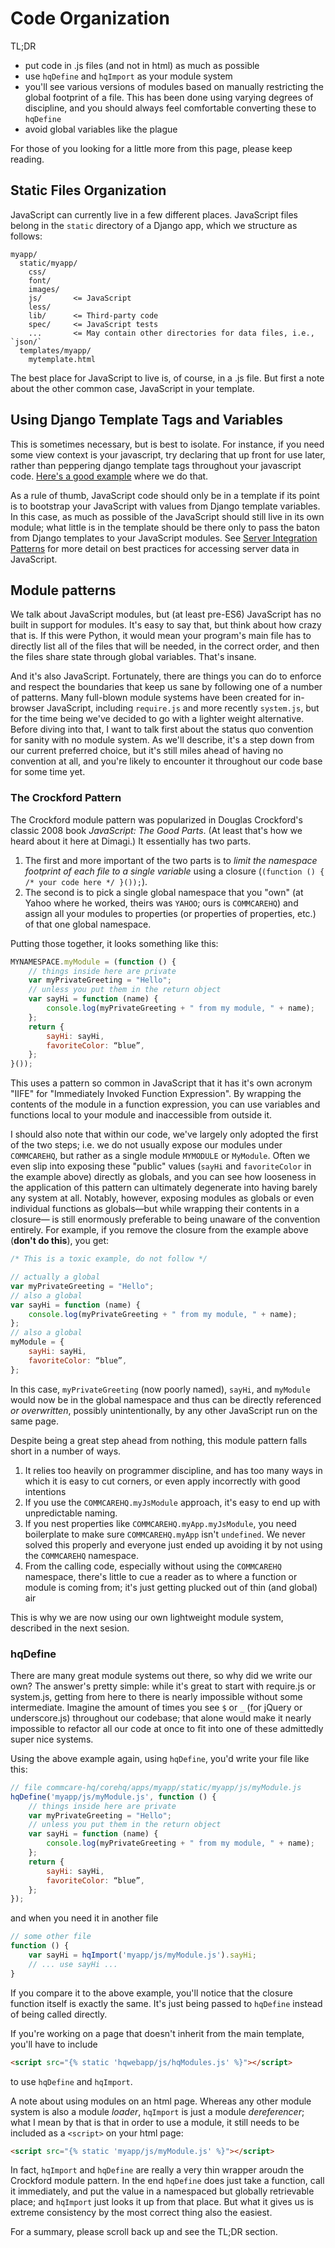 # Code Organization

TL;DR
- put code in .js files (and not in html) as much as possible
- use `hqDefine` and `hqImport` as your module system
- you'll see various versions of modules based on manually
  restricting the global footprint of a file.
  This has been done using varying degrees of discipline,
  and you should always feel comfortable converting these to `hqDefine`
- avoid global variables like the plague

For those of you looking for a little more from this page,
please keep reading.

## Static Files Organization

JavaScript can currently live in a few different places.
JavaScript files belong in the `static` directory of a Django app,
which we structure as follows:

```
myapp/
  static/myapp/
    css/
    font/
    images/
    js/       <= JavaScript
    less/
    lib/      <= Third-party code
    spec/     <= JavaScript tests
    ...       <= May contain other directories for data files, i.e., `json/`
  templates/myapp/
    mytemplate.html
```

The best place for JavaScript to live is, of course, in a .js file.
But first a note about the other common case, JavaScript in your template.

## Using Django Template Tags and Variables
This is sometimes necessary, but is best to isolate.
For instance, if you need some view context is your javascript,
try declaring that up front for use later,
rather than peppering django template tags throughout your javascript code.
[Here's a good example](https://github.com/dimagi/commcare-hq/blob/9a6baaba0a5c94e603f820ca2c0e38dfb00c3c4e/corehq/apps/app_manager/templates/app_manager/releases.html#L22-L42) where we do that.

As a rule of thumb, JavaScript code should only be in a template
if its point is to bootstrap your JavaScript
with values from Django template variables.
In this case, as much as possible of the JavaScript should
still live in its own module;
what little is in the template should be there only to pass the baton
from Django templates to your JavaScript modules. See [Server Integration Patterns](./integration-patterns.md) for more detail on best practices for accessing server data in JavaScript.

## Module patterns

We talk about JavaScript modules, but (at least pre-ES6) JavaScript
has no built in support for modules.
It's easy to say that, but think about how crazy that is.
If this were Python, it would mean your program's main file has to
directly list all of the files that will be needed, in the correct order,
and then the files share state through global variables. That's insane.

And it's also JavaScript. Fortunately, there are things you can do to
enforce and respect the boundaries that keep us sane by following
one of a number of patterns.
Many full-blown module systems have been created for in-browser JavaScript,
including `require.js` and more recently `system.js`,
but for the time being we've decided to go with a lighter weight alternative.
Before diving into that, I want to talk first about the status quo
convention for sanity with no module system.
As we'll describe, it's a step down from our current preferred choice,
but it's still miles ahead of having no convention at all,
and you're likely to encounter it throughout our code base for some time yet.

### The Crockford Pattern

The Crockford module pattern was popularized in Douglas Crockford's
classic 2008 book _JavaScript: The Good Parts_.
(At least that's how we heard about it here at Dimagi.)
It essentially has two parts.

1. The first and more important of the two parts is to
   *limit the namespace footprint of each file to a single variable*
   using a closure (`(function () { /* your code here */ }());`).
2. The second is to pick a single global namespace that you "own"
   (at Yahoo where he worked, theirs was `YAHOO`; ours is `COMMCAREHQ`)
   and assign all your modules to properties
   (or properties of properties, etc.)
   of that one global namespace.

Putting those together, it looks something like this:

```javascript
MYNAMESPACE.myModule = (function () {
    // things inside here are private
    var myPrivateGreeting = "Hello";
    // unless you put them in the return object
    var sayHi = function (name) {
        console.log(myPrivateGreeting + " from my module, " + name);
    };
    return {
        sayHi: sayHi,
        favoriteColor: “blue”,
    };
}());
```

This uses a pattern so common in JavaScript that it has it's own
acronym "IIFE" for "Immediately Invoked Function Expression".
By wrapping the contents of the module in a function expression,
you can use variables and functions local to your module
and inaccessible from outside it.

I should also note that within our code, we've largely only adopted
the first of the two steps;
i.e. we do not usually expose our modules under `COMMCAREHQ`,
but rather as a single module `MYMODULE` or `MyModule`.
Often we even slip into exposing these "public" values
(`sayHi` and `favoriteColor` in the example above) directly as globals,
and you can see how looseness in the application of this pattern
can ultimately degenerate into having barely any system at all.
Notably, however, exposing modules as globals or even individual functions
as globals—but while wrapping their contents in a closure—
is still enormously preferable to being unaware of the convention
entirely. For example, if you remove the closure from the example above
(**don't do this**), you get:

```javascript
/* This is a toxic example, do not follow */

// actually a global
var myPrivateGreeting = "Hello";
// also a global
var sayHi = function (name) {
    console.log(myPrivateGreeting + " from my module, " + name);
};
// also a global
myModule = {
    sayHi: sayHi,
    favoriteColor: “blue”,
};
```

In this case, `myPrivateGreeting` (now poorly named), `sayHi`,
and `myModule` would now be in the global namespace
and thus can be directly referenced _or overwritten_, possibly unintentionally, by any other JavaScript run on the same page.

Despite being a great step ahead from nothing,
this module pattern falls short in a number of ways.

1. It relies too heavily on programmer discipline,
   and has too many ways in which it is easy to cut corners,
   or even apply incorrectly with good intentions
2. If you use the `COMMCAREHQ.myJsModule` approach,
   it's easy to end up with unpredictable naming.
3. If you nest properties like `COMMCAREHQ.myApp.myJsModule`,
   you need boilerplate to make sure `COMMCAREHQ.myApp` isn't `undefined`.
   We never solved this properly and everyone just ended up avoiding it
   by not using the `COMMCAREHQ` namespace.
4. From the calling code, especially without using the `COMMCAREHQ`
   namespace, there's little to cue a reader as to where a function or
   module is coming from;
   it's just getting plucked out of thin (and global) air

This is why we are now using our own lightweight module system,
described in the next sesion.

### hqDefine

There are many great module systems out there, so why did we write our own?
The answer's pretty simple: while it's great to start with
require.js or system.js, getting from here to there is nearly impossible
without some intermediate. Imagine the amount of times you see
`$` or `_` (for jQuery or underscore.js) throughout our codebase;
that alone would make it nearly impossible to refactor all our code at once
to fit into one of these admittedly super nice systems.

Using the above example again, using `hqDefine`,
you'd write your file like this:

```javascript
// file commcare-hq/corehq/apps/myapp/static/myapp/js/myModule.js
hqDefine('myapp/js/myModule.js', function () {
    // things inside here are private
    var myPrivateGreeting = "Hello";
    // unless you put them in the return object
    var sayHi = function (name) {
        console.log(myPrivateGreeting + " from my module, " + name);
    };
    return {
        sayHi: sayHi,
        favoriteColor: “blue”,
    };
});
```

and when you need it in another file

```javascript
// some other file
function () {
    var sayHi = hqImport('myapp/js/myModule.js').sayHi;
    // ... use sayHi ...
}
```

If you compare it to the above example, you'll notice that the
closure function itself is exactly the same. It's just being passed
to `hqDefine` instead of being called directly.

If you're working on a page that doesn't inherit
from the main template, you'll have to include
```html
<script src="{% static 'hqwebapp/js/hqModules.js' %}"></script>
```
to use `hqDefine` and `hqImport`.

A note about using modules on an html page.
Whereas any other module system is also a module *loader*,
`hqImport` is just a module *dereferencer*; what I mean by that is that
in order to use a module, it still needs to be included
as a `<script>` on your html page:

```html
<script src="{% static 'myapp/js/myModule.js' %}"></script>
```

In fact, `hqImport` and `hqDefine`
are really a very thin wrapper aroudn the Crockford module pattern.
In the end `hqDefine` does just take a function, call it immediately,
and put the value in a namespaced but globally retrievable place;
and `hqImport` just looks it up from that place.
But what it gives us is extreme consistency by the most correct thing
also the easiest.

For a summary, please scroll back up and see the TL;DR section.
